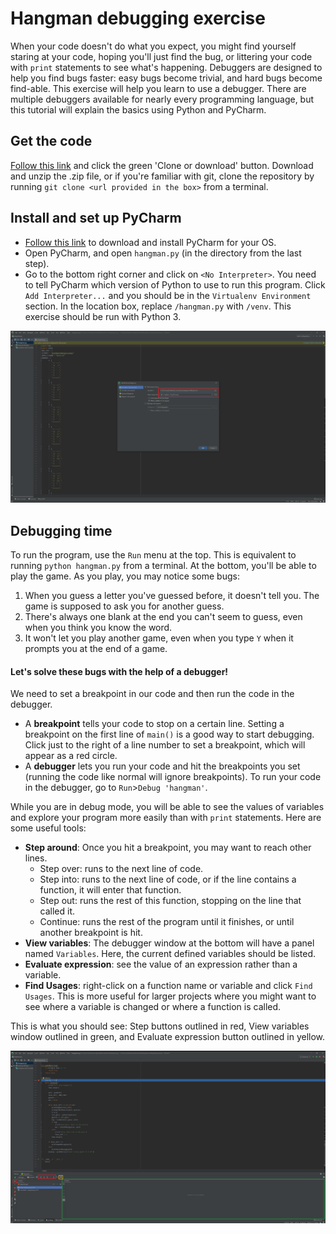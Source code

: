 # Hangman debugging exercise
When your code doesn't do what you expect, you might find yourself staring at your code, hoping you'll just find the bug, or littering your code with `print` statements to see what's happening. Debuggers are designed to help you find bugs faster: easy bugs become trivial, and hard bugs become find-able. This exercise will help you learn to use a debugger. There are multiple debuggers available for nearly every programming language, but this tutorial will explain the basics using Python and PyCharm.

## Get the code
[Follow this link](https://github.com/mehaKumar/hangman-debug) and click the green 'Clone or download' button. Download and unzip the .zip file, or if you're familiar with git, clone the repository by running `git clone <url provided in the box>` from a terminal.

## Install and set up PyCharm
* [Follow this link](https://www.jetbrains.com/pycharm/download/#section=windows) to download and install PyCharm for your OS.
* Open PyCharm, and open `hangman.py` (in the directory from the last step).
* Go to the bottom right corner and click on ``<No Interpreter>``. You need to tell PyCharm which version of Python to use to run this program. Click `Add Interpreter...` and you should be in the `Virtualenv Environment` section. In the location box, replace `/hangman.py` with `/venv`. This exercise should be run with Python 3.

![settings](settings.png)

## Debugging time
To run the program, use the `Run` menu at the top. This is equivalent to running `python hangman.py` from a terminal. At the bottom, you'll be able to play the game. As you play, you may notice some bugs:
1. When you guess a letter you've guessed before, it doesn't tell you. The game is supposed to ask you for another guess.
2. There's always one blank at the end you can't seem to guess, even when you think you know the word.
3. It won't let you play another game, even when you type `Y` when it prompts you at the end of a game.

#### Let's solve these bugs with the help of a debugger!
We need to set a breakpoint in our code and then run the code in the debugger.
* A **breakpoint** tells your code to stop on a certain line. Setting a breakpoint on the first line of `main()` is a good way to start debugging. Click just to the right of a line number to set a breakpoint, which will appear as a red circle.
* A **debugger** lets you run your code and hit the breakpoints you set (running the code like normal will ignore breakpoints). To run your code in the debugger, go to `Run`>`Debug 'hangman'`.

While you are in debug mode, you will be able to see the values of variables and explore your program more easily than with `print` statements. Here are some useful tools:

* **Step around**: Once you hit a breakpoint, you may want to reach other lines.
  - Step over: runs to the next line of code.
  - Step into: runs to the next line of code, or if the line contains a function, it will enter that function.
  - Step out: runs the rest of this function, stopping on the line that called it.
  - Continue: runs the rest of the program until it finishes, or until another breakpoint is hit.
* **View variables**: The debugger window at the bottom will have a panel named `Variables`. Here, the current defined variables should be listed.
* **Evaluate expression**: see the value of an expression rather than a variable.
* **Find Usages**: right-click on a function name or variable and click `Find Usages`. This is more useful for larger projects where you might want to see where a variable is changed or where a function is called.

This is what you should see: Step buttons outlined in red, View variables window outlined in green, and Evaluate expression button outlined in yellow.

![debugger](debugger.png)
